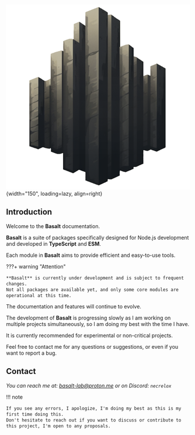 ![](public/logo.png){width="150", loading=lazy, align=right}
## **Introduction**

Welcome to the **Basalt** documentation.

**Basalt** is a suite of packages specifically designed for Node.js development and developed in **TypeScript** and **ESM**.

Each module in **Basalt** aims to provide efficient and easy-to-use tools.

???+ warning "Attention"

    **Basalt** is currently under development and is subject to frequent changes.
    Not all packages are available yet, and only some core modules are operational at this time.

The documentation and features will continue to evolve.

The development of **Basalt** is progressing slowly as I am working on multiple projects simultaneously, so I am doing my best with the time I have.

It is currently recommended for experimental or non-critical projects.

Feel free to contact me for any questions or suggestions, or even if you want to report a bug.

## **Contact**

*You can reach me at: [basalt-lab@proton.me](mailto:basalt-lab@proton.me) or on Discord: `necrelox`*

!!! note

    If you see any errors, I apologize, I'm doing my best as this is my first time doing this.
    Don't hesitate to reach out if you want to discuss or contribute to this project, I'm open to any proposals.

<script data-name="BMC-Widget"
    data-cfasync="false"
    src="https://cdnjs.buymeacoffee.com/1.0.0/widget.prod.min.js"
    data-id="necrelox"
    data-description="Support me on Buy me a coffee!"
    data-message="Thank you for visiting!"
    data-color="#5F7FFF"
    data-position="Right"
    data-x_margin="18"
    data-y_margin="22" />
